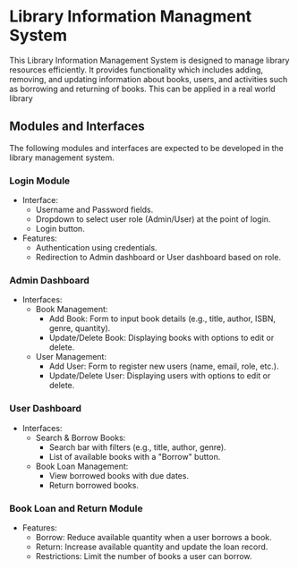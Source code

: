 # Library Information Managment System

This Library Information Management System is designed to manage library resources efficiently. It provides functionality which includes adding, removing, and updating information about books, users, and activities such as borrowing and returning of books. This can be applied in a real world library

## Modules and Interfaces

The following modules and interfaces are expected to be developed in the library management system.

### Login Module

* Interface:
	+ Username and Password fields.
	+ Dropdown to select user role (Admin/User) at the point of login.
	+ Login button.
* Features:
	+ Authentication using credentials.
	+ Redirection  to Admin dashboard or User dashboard based on role.

### Admin Dashboard

* Interfaces:
	+ Book Management:
		- Add Book: Form to input book details (e.g., title, author, ISBN, genre, quantity).
		- Update/Delete Book: Displaying books with options to edit or delete.
	+ User Management:
		- Add User: Form to register new users (name, email, role, etc.).
		- Update/Delete User: Displaying users with options to edit or delete.

### User Dashboard

* Interfaces:
	+ Search & Borrow Books:
		- Search bar with filters (e.g., title, author, genre).
		- List of available books with a "Borrow" button.
	+ Book Loan Management:
		- View borrowed books with due dates.
		- Return borrowed books.

### Book Loan and Return Module

* Features:
	+ Borrow: Reduce available quantity when a user borrows a book.
	+ Return: Increase available quantity and update the loan record.
	+ Restrictions: Limit the number of books a user can borrow.
